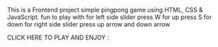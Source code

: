 This is a Frontend project simple pingpong game using HTML, CSS & JavaScript.
fun to play with 
for left side slider 
press W for up
press S for down
for right side slider
press up arrow and down arrow

CLICK HERE TO PLAY AND ENJOY :
